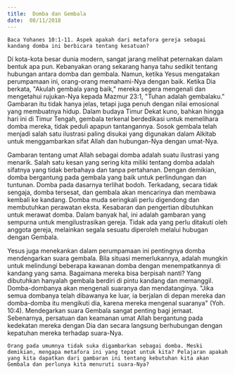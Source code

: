 ```yaml
---
title:  Domba dan Gembala
date:  08/11/2018
---
```


`Baca Yohanes 10:1-11. Aspek apakah dari metafora gereja sebagai kandang domba ini berbicara tentang kesatuan?`

Di kota-kota besar dunia modern, sangat jarang melihat peternakan dalam bentuk apa pun. Kebanyakan orang sekarang hanya tahu sedikit tentang hubungan antara domba dan gembala. Namun, ketika Yesus mengatakan perumpamaan ini, orang-orang memahami-Nya dengan baik. Ketika Dia berkata, "Akulah gembala yang baik," mereka segera mengenali dan mengetahui rujukan-Nya kepada Mazmur 23:1, "Tuhan adalah gembalaku." Gambaran itu tidak hanya jelas, tetapi juga penuh dengan nilai emosional yang membuatnya hidup. Dalam budaya Timur Dekat kuno, bahkan hingga hari ini di Timur Tengah, gembala terkenal berdedikasi untuk memelihara domba mereka, tidak peduli apapun tantangannya. Sosok gembala telah menjadi salah satu ilustrasi paling disukai yang digunakan dalam Alkitab untuk menggambarkan sifat Allah dan hubungan-Nya dengan umat-Nya.

Gambaran tentang umat Allah sebagai domba adalah suatu ilustrasi yang menarik. Salah satu kesan yang sering kita miliki tentang domba adalah sifatnya yang tidak berbahaya dan tanpa pertahanan. Dengan demikian, domba bergantung pada gembala yang baik untuk perlindungan dan tuntunan. Domba pada dasarnya terlihat bodoh. Terkadang, secara tidak sengaja, domba tersesat, dan gembala akan mencarinya dan membawa kembali ke kandang. Domba muda seringkali perlu digendong dan membutuhkan perawatan eksta. Kesabaran dan pengertian dibutuhkan untuk merawat domba. Dalam banyak hal, ini adalah gambaran yang sempurna untuk mengilustrasikan gereja. Tidak ada yang perlu ditakuti oleh anggota gereja, melainkan segala sesuatu diperoleh melalui hubugan dengan Gembala.

Yesus juga menekankan dalam perumpamaan ini pentingnya domba mendengarkan suara gembala. Bila situasi memerlukannya, adalah mungkin untuk melindungi beberapa kawanan domba dengan menempatkannya di kandang yang sama. Bagaimana mereka bisa berpisah nanti? Yang dibutuhkan hanyalah gembala berdiri di pintu kandang dan memanggil. Domba-dombanya akan mengenali suaranya dan mendatanginya. "Jika semua dombanya telah dibawanya ke luar, ia berjalan di depan mereka dan domba-domba itu mengikuti dia, karena mereka mengenal suaranya" (Yoh. 10:4). Mendegarkan suara Gembala sangat penting bagi jemaat. Sebenarnya, persatuan dan keamanan umat Allah bergantung pada kedekatan mereka dengan Dia dan secara langsung berhubungan dengan kepatuhan mereka terhadap suara-Nya.

`Orang pada umumnya tidak suka digambarkan sebagai domba. Meski demikian, mengapa metafora ini yang tepat untuk kita? Pelajaran apakah yang kita dapatkan dari gambaran ini tentang kebutuhan kita akan Gembala dan perlunya kita menuruti suara-Nya?`
